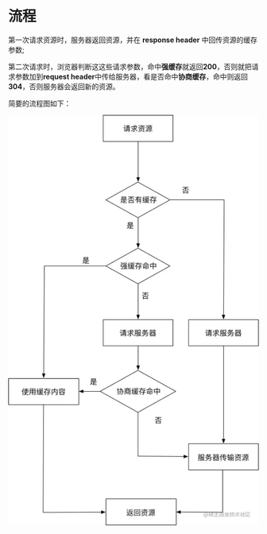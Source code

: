 # 流程

第一次请求资源时，服务器返回资源，并在 **response header** 中回传资源的缓存参数;

第二次请求时，浏览器判断这这些请求参数，命中**强缓存**就返回**200**，否则就把请求参数加到**request header**中传给服务器，看是否命中**协商缓存**，命中则返回**304**，否则服务器会返回新的资源。



简要的流程图如下：



![](<../.gitbook/assets/image (14).png>)
